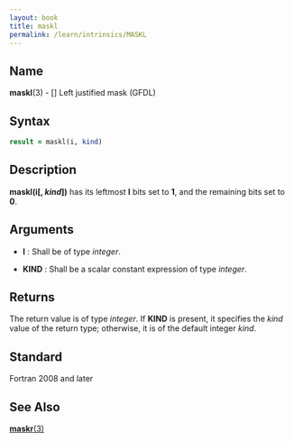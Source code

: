 ```yaml
---
layout: book
title: maskl
permalink: /learn/intrinsics/MASKL
---
```

## __Name__

__maskl__(3) - \[\] Left justified mask
(GFDL)
## __Syntax__

```fortran
result = maskl(i, kind)
```
## __Description__

__maskl(i\[, *kind*\])__ has its leftmost __I__ bits set to __1__, and the
remaining bits set to __0__.

## __Arguments__

  - __I__
    : Shall be of type _integer_.

  - __KIND__
    : Shall be a scalar constant expression of type _integer_.

## __Returns__

The return value is of type _integer_. If __KIND__ is present, it specifies
the *kind* value of the return type; otherwise, it is of the default
integer *kind*.

## __Standard__

Fortran 2008 and later

## __See Also__

[__maskr__(3)](MASKR)
